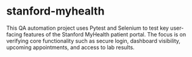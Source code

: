 # stanford-myhealth
This QA automation project uses Pytest and Selenium to test key user-facing features of the Stanford MyHealth patient portal. The focus is on verifying core functionality such as secure login, dashboard visibility, upcoming appointments, and access to lab results.
